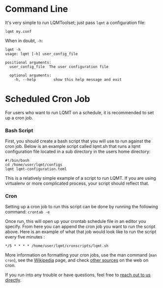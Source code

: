 # Command Line
It's very simple to run LQMToolset; just pass `lqmt` a configuration file:

    lqmt my.conf

When in doubt, `-h`:

    lqmt -h
    usage: lqmt [-h] user_config_file

    positional arguments:
      user_config_file  The user configuration file

      optional arguments:
        -h, --help        show this help message and exit

# Scheduled Cron Job

For users who want to run LQMT on a schedule, it is recommended to set up a cron job. 

### Bash Script
First, you should create a bash script that you will use to run against the cron job. Below is an example script called lqmt.sh that runs a lqmt configuration file located in a sub directory in the users home directory:
```
#!/bin/bash
cd /home/user/lqmt/configs
lqmt lqmt-configuration.toml
```

This is a relatively simple example of a script to run LQMT. If you are using virtualenv or more complicated process, your script should reflect that. 

### Cron
Setting up a cron job to run this script can be done by running the following command: 
`crontab -e`

Once run, this will open up your crontab schedule file in an editor you specify. From here you can append the cron job you want to run the script above. Here is an example of what that job would look like to run the script every five minutes :

`*/5 * * * * /home/user/lqmt/cronscripts/lqmt.sh`

More information on formatting your cron jobs, use the man command (`man cron`), see the [Wikipedia](https://en.wikipedia.org/wiki/Cron) page, and check [other sources](https://www.google.com/?#q=cron+jobs) on the web on cron. 

If you run into any trouble or have questions, feel free to [reach out to us directly](http://lqmtoolset.readthedocs.io/en/latest/#contact). 
